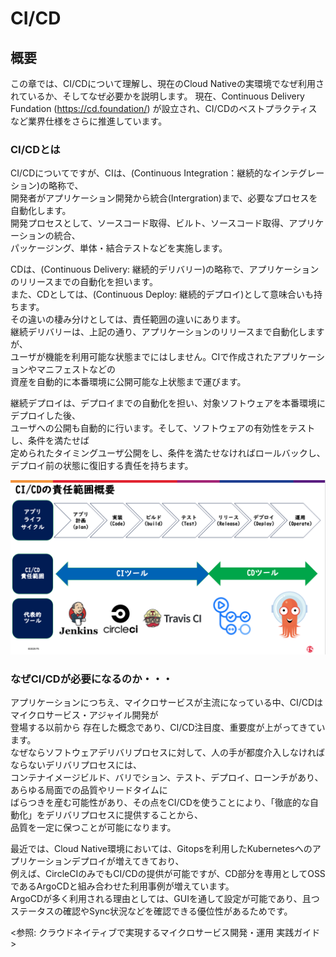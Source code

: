 # CI/CD
## 概要
この章では、CI/CDについて理解し、現在のCloud Nativeの実環境でなぜ利用されているか、そしてなぜ必要かを説明します。
現在、Continuous Delivery Fundation (https://cd.foundation/) が設立され、CI/CDのベストプラクティスなど業界仕様をさらに推進しています。

### CI/CDとは  
CI/CDについてですが、CIは、(Continuous Integration：継続的なインテグレーション)の略称で、  
開発者がアプリケーション開発から統合(Intergration)まで、必要なプロセスを自動化します。  
開発プロセスとして、ソースコード取得、ビルト、ソースコード取得、アプリケーションの統合、  
パッケージング、単体・結合テストなどを実施します。  

CDは、(Continuous Delivery: 継続的デリバリー)の略称で、アプリケーションのリリースまでの自動化を担います。    
また、CDとしては、(Continuous Deploy: 継続的デプロイ)として意味合いも持ちます。  
その違いの棲み分けとしては、責任範囲の違いにあります。   
継続デリバリーは、上記の通り、アプリケーションのリリースまで自動化しますが、  
ユーザが機能を利用可能な状態までにはしません。CIで作成されたアプリケーションやマニフェストなどの  
資産を自動的に本番環境に公開可能な上状態まで運びます。

継続デプロイは、デプロイまでの自動化を担い、対象ソフトウェアを本番環境にデプロイした後、  
ユーザへの公開も自動的に行います。そして、ソフトウェアの有効性をテストし、条件を満たせば  
定められたタイミングユーザ公開をし、条件を満たせなければロールバックし、デプロイ前の状態に復旧する責任を持ちます。  

![image](image/cicd_pic.jpg)

### なぜCI/CDが必要になるのか・・・
アプリケーションにつちえ、マイクロサービスが主流になっている中、CI/CDはマイクロサービス・アジャイル開発が  
登場する以前から  存在した概念であり、CI/CD注目度、重要度が上がってきています。  
なぜならソフトウェアデリバリプロセスに対して、人の手が都度介入しなければならないデリバリプロセスには、  
コンテナイメージビルド、バリでション、テスト、デプロイ、ローンチがあり、あらゆる局面での品質やリードタイムに  
ばらつきを産む可能性があり、その点をCI/CDを使うことにより、「徹底的な自動化」をデリバリプロセスに提供することから、   
品質を一定に保つことが可能になります。  

最近では、Cloud Native環境においては、Gitopsを利用したKubernetesへのアプリケーションデプロイが増えてきており、  
例えば、CircleCIのみでもCI/CDの提供が可能ですが、CD部分を専用としてOSSであるArgoCDと組み合わせた利用事例が増えています。  
ArgoCDが多く利用される理由としては、GUIを通して設定が可能であり、且つステータスの確認やSync状況などを確認できる優位性があるためです。


<参照: クラウドネイティブで実現するマイクロサービス開発・運用 実践ガイド>

